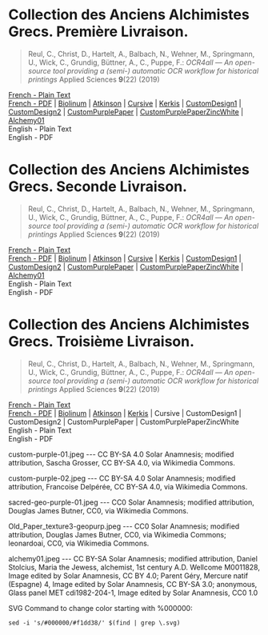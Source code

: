 # Collection des Anciens Alchimistes Grecs. Première Livraison.

> Reul, C., Christ, D., Hartelt, A., Balbach, N., Wehner, M., Springmann, U., Wick, C., Grundig, Büttner, A., C., Puppe, F.: *OCR4all — An open-source tool providing a (semi-) automatic OCR workflow for historical printings* Applied Sciences **9**(22) (2019)

[French - Plain Text](full-text-french-01.md)  
[French - PDF](https://cdn.solaranamnesis.com/MarcellinBerthelot/Part01/berthelot-collection-anciens-alchimistes-grecs.pdf) | [Biolinum](https://cdn.solaranamnesis.com/MarcellinBerthelot/Part01/berthelot-collection-anciens-alchimistes-grecs-biolinum.pdf) | [Atkinson](https://cdn.solaranamnesis.com/MarcellinBerthelot/Part01/berthelot-collection-anciens-alchimistes-grecs-atkinson.pdf) | [Cursive](https://cdn.solaranamnesis.com/MarcellinBerthelot/Part01/berthelot-collection-anciens-alchimistes-grecs-frcursive.pdf) | [Kerkis](https://cdn.solaranamnesis.com/MarcellinBerthelot/Part01/berthelot-collection-anciens-alchimistes-grecs-kerkis.pdf) | [CustomDesign1](https://cdn.solaranamnesis.com/MarcellinBerthelot/Part01/berthelot-collection-anciens-alchimistes-grecs-custompurple-01.pdf) | [CustomDesign2](https://cdn.solaranamnesis.com/MarcellinBerthelot/Part01/berthelot-collection-anciens-alchimistes-grecs-custompurple-02.pdf) | [CustomPurplePaper](https://cdn.solaranamnesis.com/MarcellinBerthelot/Part01/berthelot-collection-anciens-alchimistes-grecs-geopaperpurp.pdf) | [CustomPurplePaperZincWhite](https://cdn.solaranamnesis.com/MarcellinBerthelot/Part01/berthelot-collection-anciens-alchimistes-grecs-geopaperpurp-02.pdf) | [Alchemy01](https://cdn.solaranamnesis.com/MarcellinBerthelot/Part01/berthelot-collection-anciens-alchimistes-grecs-alchemy01.pdf)  
English - Plain Text  
English - PDF  

# Collection des Anciens Alchimistes Grecs. Seconde Livraison.

> Reul, C., Christ, D., Hartelt, A., Balbach, N., Wehner, M., Springmann, U., Wick, C., Grundig, Büttner, A., C., Puppe, F.: *OCR4all — An open-source tool providing a (semi-) automatic OCR workflow for historical printings* Applied Sciences **9**(22) (2019)

[French - Plain Text](full-text-french-02.md)  
[French - PDF](https://cdn.solaranamnesis.com/MarcellinBerthelot/Part02/berthelot_alchemy_2_1888_french.pdf) | [Biolinum](https://cdn.solaranamnesis.com/MarcellinBerthelot/Part02/berthelot_alchemy_2_1888_french_biolinum.pdf) | [Atkinson](https://cdn.solaranamnesis.com/MarcellinBerthelot/Part02/berthelot_alchemy_2_1888_french_atkinson.pdf) | [Cursive](https://cdn.solaranamnesis.com/MarcellinBerthelot/Part02/berthelot_alchemy_2_1888_french_frcursive.pdf) | [Kerkis](https://cdn.solaranamnesis.com/MarcellinBerthelot/Part02/berthelot_alchemy_2_1888_french_kerkis.pdf) | [CustomDesign1](https://cdn.solaranamnesis.com/MarcellinBerthelot/Part02/berthelot_alchemy_2_1888_french_custompurple01.pdf) | [CustomDesign2](https://cdn.solaranamnesis.com/MarcellinBerthelot/Part02/berthelot_alchemy_2_1888_french_custompurple02.pdf) | [CustomPurplePaper](https://cdn.solaranamnesis.com/MarcellinBerthelot/Part02/berthelot_alchemy_2_1888_french_geopaperpurple01.pdf) | [CustomPurplePaperZincWhite](https://cdn.solaranamnesis.com/MarcellinBerthelot/Part02/berthelot_alchemy_2_1888_french_geopaperpurple02.pdf) | [Alchemy01](https://cdn.solaranamnesis.com/MarcellinBerthelot/Part02/berthelot_alchemy_2_1888_french_alchemy01.pdf)  
English - Plain Text  
English - PDF  

# Collection des Anciens Alchimistes Grecs. Troisième Livraison.

> Reul, C., Christ, D., Hartelt, A., Balbach, N., Wehner, M., Springmann, U., Wick, C., Grundig, Büttner, A., C., Puppe, F.: *OCR4all — An open-source tool providing a (semi-) automatic OCR workflow for historical printings* Applied Sciences **9**(22) (2019)

[French - Plain Text](full-text-french-03.md)  
[French - PDF](https://cdn.solaranamnesis.com/MarcellinBerthelot/Part03/berthelot_alchemy_3_1888_french.pdf) | [Biolinum](https://cdn.solaranamnesis.com/MarcellinBerthelot/Part03/berthelot_alchemy_3_1888_french_biolinum.pdf) | [Atkinson](https://cdn.solaranamnesis.com/MarcellinBerthelot/Part03/berthelot_alchemy_3_1888_french_atkinson.pdf) | [Kerkis](https://cdn.solaranamnesis.com/MarcellinBerthelot/Part03/berthelot_alchemy_3_1888_french_kerkis.pdf) | Cursive | CustomDesign1 | CustomDesign2 | CustomPurplePaper | CustomPurplePaperZincWhite  
English - Plain Text  
English - PDF  

custom-purple-01.jpeg --- CC BY-SA 4.0 Solar Anamnesis; modified attribution, Sascha Grosser, CC BY-SA 4.0, via Wikimedia Commons.

custom-purple-02.jpeg --- CC BY-SA 4.0 Solar Anamnesis; modified attribution, Francoise Delpérée, CC BY-SA 4.0, via Wikimedia Commons.

sacred-geo-purple-01.jpeg --- CC0 Solar Anamnesis; modified attribution, Douglas James Butner, CC0, via Wikimedia Commons.

Old_Paper_texture3-geopurp.jpeg --- CC0 Solar Anamnesis; modified attribution, Douglas James Butner, CC0, via Wikimedia Commons; leonardoai, CC0, via Wikimedia Commons.

alchemy01.jpeg --- CC BY-SA Solar Anamnesis; modified attribution, Daniel Stolcius, Maria the Jewess, alchemist, 1st century A.D. Wellcome M0011828, Image edited by Solar Anamnesis, CC BY 4.0; Parent Géry, Mercure natif (Espagne) 4, Image edited by Solar Anamnesis, CC BY-SA 3.0; anonymous, Glass panel MET cdi1982-204-1, Image edited by Solar Anamnesis, CC0 1.0

SVG Command to change color starting with %000000:
```
sed -i 's/#000000/#f1dd38/' $(find | grep \.svg)
```

